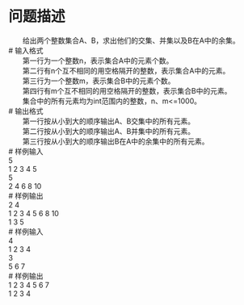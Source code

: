<div id="pcont1" style="margin-top:20px; display:block;">

# 问题描述

<div class="pdcont">　　给出两个整数集合A、B，求出他们的交集、并集以及B在A中的余集。</div>
# 输入格式

<div class="pdcont">　　第一行为一个整数n，表示集合A中的元素个数。<br/>
　　第二行有n个互不相同的用空格隔开的整数，表示集合A中的元素。<br/>
　　第三行为一个整数m，表示集合B中的元素个数。<br/>
　　第四行有m个互不相同的用空格隔开的整数，表示集合B中的元素。<br/>
　　集合中的所有元素均为int范围内的整数，n、m&lt;=1000。</div>
# 输出格式

<div class="pdcont">　　第一行按从小到大的顺序输出A、B交集中的所有元素。<br/>
　　第二行按从小到大的顺序输出A、B并集中的所有元素。<br/>
　　第三行按从小到大的顺序输出B在A中的余集中的所有元素。</div>
# 样例输入

<div class="pddata">5<br/>
1 2 3 4 5<br/>
5<br/>
2 4 6 8 10</div>
# 样例输出

<div class="pddata">2 4<br/>
1 2 3 4 5 6 8 10<br/>
1 3 5</div>
# 样例输入

<div class="pddata">4<br/>
1 2 3 4<br/>
3<br/>
5 6 7</div>
# 样例输出

<div class="pddata">1 2 3 4 5 6 7<br/>
1 2 3 4</div>

</div>